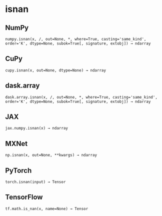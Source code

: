 # isnan

## NumPy

```
numpy.isnan(x, /, out=None, *, where=True, casting='same_kind', order='K', dtype=None, subok=True[, signature, extobj]) → ndarray
```

## CuPy

```
cupy.isnan(x, out=None, dtype=None) → ndarray
```

## dask.array

```
dask.array.isnan(x, /, out=None, *, where=True, casting='same_kind', order='K', dtype=None, subok=True[, signature, extobj]) → ndarray
```

## JAX

```
jax.numpy.isnan(x) → ndarray
```

## MXNet

```
np.isnan(x, out=None, **kwargs) → ndarray
```

## PyTorch

```
torch.isnan(input) → Tensor
```

## TensorFlow

```
tf.math.is_nan(x, name=None) → Tensor
```
